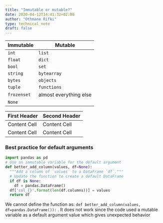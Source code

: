 ```yaml
---
title: "Immutable or mutable?"
date: 2020-04-12T14:41:32+02:00
author: "Othmane Rifki"
type: technical_note
draft: false
---
```

Immutable   | Mutable 
----------  |----------
 `int`      | `list`   
 `float`    | `dict`   
 `bool`     | `set`   
 `string`   | `bytearray`  
 `bytes`    | `objects`  
 `tuple`    | `functions`  
 `frozenset`| almost everything else  
 `None`     |  

First Header  | Second Header
------------- | -------------
Content Cell  | Content Cell
Content Cell  | Content Cell

### Best practice for default arguments


```python
import pandas as pd
# Use an immutable variable for the default argument 
def better_add_column(values, df=None):
  """Add a column of `values` to a DataFrame `df`."""
  # Update the function to create a default DataFrame
  if df is None:
    df = pandas.DataFrame()
  df['col_{}'.format(len(df.columns))] = values
  return df
```

We cannot define the function as: `def better_add_column(values, df=pandas.DataFrame()):` . It does not work since the code used a mutable variable as a default argument value which gives unexpected behavior


```python

```
